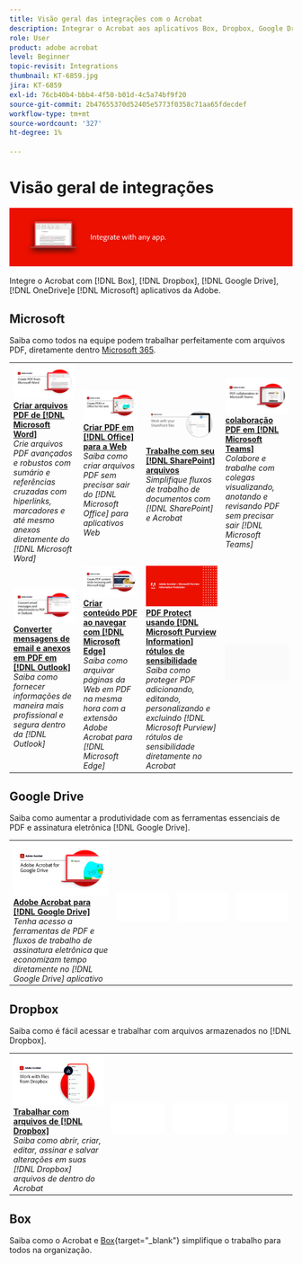 ```yaml
---
title: Visão geral das integrações com o Acrobat
description: Integrar o Acrobat aos aplicativos Box, Dropbox, Google Drive, OneDrive e Microsoft
role: User
product: adobe acrobat
level: Beginner
topic-revisit: Integrations
thumbnail: KT-6859.jpg
jira: KT-6859
exl-id: 76cb40b4-bbb4-4f50-b01d-4c5a74bf9f20
source-git-commit: 2b47655370d52405e5773f0358c71aa65fdecdef
workflow-type: tm+mt
source-wordcount: '327'
ht-degree: 1%

---
```


# Visão geral de integrações

![Acrobat Integrate Image](../assets/Hero-Integrate.png)

Integre o Acrobat com [!DNL Box], [!DNL Dropbox], [!DNL Google Drive], [!DNL OneDrive]e [!DNL Microsoft] aplicativos da Adobe.

## Microsoft

Saiba como todos na equipe podem trabalhar perfeitamente com arquivos PDF, diretamente dentro [Microsoft 365](https://www.adobe.com/documentcloud/integrations/microsoft-office-365.html).

<table style="table-layout:fixed">
<tr>
  <td>
    <a href="createfromword.md">
      <img alt="Criar arquivos PDF do Microsoft Word" src="../assets/CreateWord.png" />
    </a>
    <div>
    <a href="createfromword.md"><strong>Criar arquivos PDF de [!DNL Microsoft Word]</strong></a>
    </div>
    <em>Crie arquivos PDF avançados e robustos com sumário e referências cruzadas com hiperlinks, marcadores e até mesmo anexos diretamente do [!DNL Microsoft Word]</em>
    <br>
  </td>
  <td>
    <a href="createofficeweb.md">
      <img alt="Criar PDF em [!DNL Office] para a Web" src="../assets/Officeweb_1280.png" />
    </a>
    <div>
    <a href="createofficeweb.md"><strong>Criar PDF em [!DNL Office] para a Web</strong></a>
    </div>
    <em>Saiba como criar arquivos PDF sem precisar sair do [!DNL Microsoft Office] para aplicativos Web</em>
    <br>
  </td> 
  <td>
    <a href="acrobatandsp.md">
      <img alt="Trabalhe com seu [!DNL SharePoint] arquivos" src="../assets/SharePoint.png" />
    </a>
    <div>
    <a href="acrobatandsp.md"><strong>Trabalhe com seu [!DNL SharePoint] arquivos</strong></a>
    </div>
    <em>Simplifique fluxos de trabalho de documentos com [!DNL SharePoint] e Acrobat</em>
    <br>
  </td>
  <td>
    <a href="acrobatandteams.md">
      <img alt="colaboração PDF em [!DNL Microsoft Teams]" src="../assets/MicrosoftTeams.png" />
    </a>
    <div>
    <a href="acrobatandteams.md"><strong>colaboração PDF em [!DNL Microsoft Teams]</strong></a>
    </div>
    <em>Colabore e trabalhe com colegas visualizando, anotando e revisando PDF sem precisar sair [!DNL Microsoft Teams]</em>
    <br>
  </td>
</tr>
<tr>
  <td>
    <a href="outlook.md">
      <img alt="Converta mensagens de e-mail e anexos em PDF no Outlook" src="../assets/Outlook.jpg" />
    </a>
    <div>
    <a href="outlook.md"><strong>Converter mensagens de email e anexos em PDF em [!DNL Outlook]</strong></a>
    </div>
    <em>Saiba como fornecer informações de maneira mais profissional e segura dentro da [!DNL Outlook]</em>
    <br>
  </td>
  <td>
    <a href="edge.md">
      <img alt="Criar conteúdo PDF ao navegar com [!DNL Microsoft Edge]" src="../assets/Edge_1280.png" />
    </a>
    <div>
    <a href="edge.md"><strong>Criar conteúdo PDF ao navegar com [!DNL Microsoft Edge]</strong></a>
    </div>
    <em>Saiba como arquivar páginas da Web em PDF na mesma hora com a extensão Adobe Acrobat para [!DNL Microsoft Edge]</em>
    <br>
  </td>
  <td>
    <a href="microsoftsensitivitylabels.md">
      <img alt="Criar conteúdo PDF ao navegar com [!DNL Microsoft Edge]" src="../assets/Purview_1280.png" />
    </a>
    <div>
    <a href="microsoftsensitivitylabels.md"><strong>PDF Protect usando [!DNL Microsoft Purview Information] rótulos de sensibilidade</strong></a>
    </div>
    <em>Saiba como proteger PDF adicionando, editando, personalizando e excluindo [!DNL Microsoft Purview] rótulos de sensibilidade diretamente no Acrobat</em>
    <br>
  </td>
  <td>
   <img alt="Espaçador" src="../assets/Grayspacer.png" />
    <div>
    <br>
  </td>
</tr>
</table>

## Google Drive

Saiba como aumentar a produtividade com as ferramentas essenciais de PDF e assinatura eletrônica [!DNL Google Drive].

<table style="table-layout:fixed">
<tr>
  <td>
    <a href="acrobatandgoogle.md">
      <img alt="Adobe Acrobat para Google Drive" src="../assets/acrobatgoogle.jpg" />
    </a>
    <div>
    <a href="acrobatandgoogle.md"><strong>Adobe Acrobat para [!DNL Google Drive]</strong></a>
    </div>
    <em>Tenha acesso a ferramentas de PDF e fluxos de trabalho de assinatura eletrônica que economizam tempo diretamente no [!DNL Google Drive] aplicativo</em>
    <br>
  </td>
  <td>
   <img alt="Espaçador" src="../assets/Whitespacer.png" />
    <div>
    <br>
  </td>
  <td>
   <img alt="Espaçador" src="../assets/Whitespacer.png" />
    <div>
    <br>
  </td>
  <td>
   <img alt="Espaçador" src="../assets/Whitespacer.png" />
    <div>
    <br>
  </td>
</tr>
</table>

## Dropbox

Saiba como é fácil acessar e trabalhar com arquivos armazenados no [!DNL Dropbox].

<table style="table-layout:fixed">
<tr>
  <td>
    <a href="acrobat-dropbox.md">
      <img alt="Trabalhar com arquivos de [!DNL Dropbox]" src="../assets/Dropbox.png" />
    </a>
    <div>
    <a href="acrobat-dropbox.md"><strong>Trabalhar com arquivos de [!DNL Dropbox]</strong></a>
    </div>
    <em>Saiba como abrir, criar, editar, assinar e salvar alterações em suas [!DNL Dropbox] arquivos de dentro do Acrobat</em>
    <br>
  </td>
  <td>
   <img alt="Espaçador" src="../assets/Whitespacer.png" />
    <div>
    <br>
  </td>
  <td>
   <img alt="Espaçador" src="../assets/Whitespacer.png" />
    <div>
    <br>
  </td>
  <td>
   <img alt="Espaçador" src="../assets/Whitespacer.png" />
    <div>
    <br>
  </td>
</tr>
</table>

## Box

Saiba como o Acrobat e [Box](https://www.adobe.com/documentcloud/integrations/box.html){target="_blank"} simplifique o trabalho para todos na organização.
